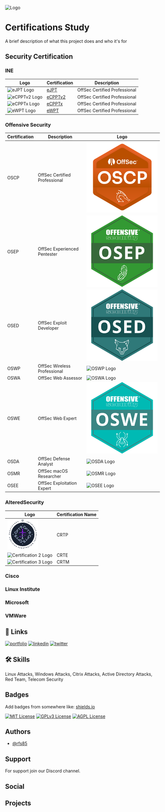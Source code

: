 
![Logo](https://dev-to-uploads.s3.amazonaws.com/uploads/articles/th5xamgrr6se0x5ro4g6.png)


# Certifications Study

A brief description of what this project does and who it's for


## Security Certification



### INE
| Logo                                          | Certification                                 | Description                                                                                             |
|-----------------------------------------------|---------------------------------------------------------------------------------------------------------|------------------------------------------------|
| ![eJPT Logo](https://example.com/compTIA-security-plus-logo.png) | [eJPT](https://linktodocumentation) | OffSec Certified Professional |
| ![eCPPTv2 Logo](https://example.com/compTIA-security-plus-logo.png) | [eCPPTv2](https://linktodocumentation) | OffSec Certified Professional |
| ![eCPPTx Logo](https://example.com/compTIA-security-plus-logo.png) | [eCPPTx](https://linktodocumentation) | OffSec Certified Professional |
| ![eWPT Logo](https://example.com/compTIA-security-plus-logo.png) | [eWPT](https://linktodocumentation) | OffSec Certified Professional |



### Offensive Security
| Certification                                 | Description                                                                                             | Logo                                           |
|-----------------------------------------------|---------------------------------------------------------------------------------------------------------|------------------------------------------------|
| OSCP | OffSec Certified Professional | ![OSCP Logo](./images/logos/OSCP.png) |
| OSEP | OffSec Experienced Pentester | ![OSEP Logo](./images/logos/OSEP.png) |
| OSED | OffSec Exploit Developer| ![OSED Logo](./images/logos/OSED.png) |
| OSWP | OffSec Wireless Professional | ![OSWP Logo](./images/logos/OSWP.png) |
| OSWA | OffSec Web Assessor | ![OSWA Logo](./images/logos/OSWA.png) |
| OSWE | OffSec Web Expert | ![OSWE Logo](./images/logos/OSWE.png) |
| OSDA | OffSec Defense Analyst | ![OSDA Logo](./images/logos/OSDA.png) |
| OSMR | OffSec macOS Researcher | ![OSMR Logo](./images/logos/OSMR.png) |
| OSEE | OffSec Exploitation Expert | ![OSEE Logo](./images/logos/OSEE.png) |

### AlteredSecurity

| Logo | Certification Name |
| --- | --- |
| <img src="/images/logos/CPTS.png" alt="Certification 1 Logo" width="100" height="100"> | CRTP |
| <img src="https://example.com/cert2-logo.png" alt="Certification 2 Logo" width="100" height="100"> | CRTE |
| <img src="https://example.com/cert3-logo.png" alt="Certification 3 Logo" width="100" height="100"> | CRTM |


### Cisco


### Linux Institute


### Microsoft


### VMWare

## 🔗 Links
[![portfolio](https://img.shields.io/badge/my_portfolio-000?style=for-the-badge&logo=ko-fi&logoColor=white)](https://katherineoelsner.com/)
[![linkedin](https://img.shields.io/badge/linkedin-0A66C2?style=for-the-badge&logo=linkedin&logoColor=white)]([https://www.linkedin.com/](https://www.linkedin.com/in/ruben-silva85/))
[![twitter](https://img.shields.io/badge/twitter-1DA1F2?style=for-the-badge&logo=twitter&logoColor=white)](https://twitter.com/)


## 🛠 Skills
Linux Attacks, Windows Attacks, Citrix Attacks, Active Directory Attacks, Red Team, Telecom Security


## Badges

Add badges from somewhere like: [shields.io](https://shields.io/)

[![MIT License](https://img.shields.io/badge/License-MIT-green.svg)](https://choosealicense.com/licenses/mit/)
[![GPLv3 License](https://img.shields.io/badge/License-GPL%20v3-yellow.svg)](https://opensource.org/licenses/)
[![AGPL License](https://img.shields.io/badge/license-AGPL-blue.svg)](http://www.gnu.org/licenses/agpl-3.0)


## Authors

- [@rfs85](https://www.github.com/rfs85)


## Support

For support join our Discord channel.

## Social
## Projects
